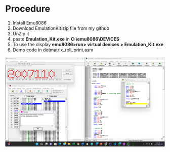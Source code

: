 # Procedure 
1. Install Emu8086
2. Download EmulationKit.zip file from my github
3. UnZip it
4.  paste <strong>Emulation_Kit.exe</strong> in  <strong>C:\emu8086\DEVICES</strong>
5.  To use the display <strong>emu8086>run> virtual devices > Emulation_Kit.exe</strong>
6.  Demo code in dotmatrix_roll_print.asm
   

<img src="Dot_Matrix_Display.png">
